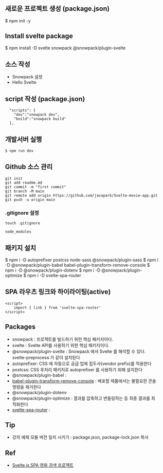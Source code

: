 ## 새로운 프로젝트 생성 (package.json)
$ npm init -y

## Install svelte package 
$ npm install -D svelte snowpack @snowpack/plugin-svelte

## 소스 작성
- Snowpack 설정
- Hello Svelte 

## script 작성 (package.json)
```
  "scripts": {
    "dev":"snowpack dev",
    "build":"snowpack build"
  },
```

## 개발서버 실행
```
$ npm run dev
```

## Github 소스 관리
```
git init
git add readme.md
git commit -m "first commit"
git branch -M main
git remote add origin https://github.com/javapark/Svelte-movie-app.git
git push -u origin main
```

### .gitignore 설정
```
touch .gitignore

node_modules
```

## 패키지 설치
$ npm i -D autoprefixer postcss node-sass @snowpack/plugin-sass
$ npm i -D @snowpack/plugin-babel babel-plugin-transform-remove-console
$ npm i -D @snowpack/plugin-dotenv
$ npm i -D @snowpack/plugin-optimize
$ npm i -D svelte-spa-router

## SPA 라우츠 링크와 하이라이팅(active)
```
<script>
    import { link } from 'svelte-spa-router'
</script>
```

## Packages
- snowpack : 프로젝트를 빌드하기 위한 핵심 패키지이다.
- svelte : Svelte API를 사용하기 위한 핵심 패키지이다.
- @snowpack/plugin-svelte : Snowpack 에서 Svelte 를 해석할 수 있다. svelte-preprocess 가 같이 설치된다
- autoprefixer: CSS 에 자동으로 공급 업체 접두사(vendor prefix)를 적용한다
- postcss: CSS 후처리 패키지로 autoprefixer 를 사용하기 위해 설치한다
- @snowpack/plugin-babel : 
- [babel-plugin-transform-remove-console](https://babeljs.io/docs/en/babel-plugin-transform-remove-console) : 배포할 제품에서는 불필요한 콘솔 명령을 제거한다
- @snowpack/plugin-dotenv
- @snowpack/plugin-optimize : 결과를 압축하고 번들링하는 등 최종 결과를 최적화한다
- [svelte-spa-router](https://github.com/ItalyPaleAle/svelte-spa-router) : 

## Tip
- 강의 예제 모듈 버전 일치 시키기 : package.json, package-lock.json 복사

## Ref
- [Svelte.js SPA 영화 검색 프로젝트](https://www.inflearn.com/course/%EC%8A%A4%EB%B2%A8%ED%8A%B8-%EC%8B%A4%EC%8A%B5-%ED%94%84%EB%A1%9C%EC%A0%9D%ED%8A%B8/)